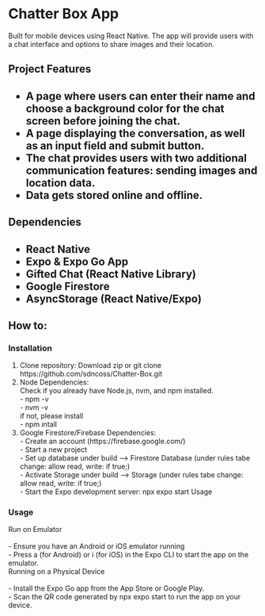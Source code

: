<h1>Chatter Box App</h1> 

<p>Built for mobile devices using React Native. The app will provide users with a chat interface and options to share images and their location.<p>
<h2>Project Features<h2>
<p>
<ul>
<li>A page where users can enter their name and choose a background color for the chat screen before joining the chat.</li>
<li>A page displaying the conversation, as well as an input field and submit button.</li>
<li>The chat provides users with two additional communication features: sending images and location data.</li>
<li>Data gets stored online and offline.</li>
</ul>
</p>
<h2>Dependencies<h2>
<p>
<ul>
<li>React Native</li>
<li>Expo & Expo Go App</li>
<li>Gifted Chat (React Native Library)</li>
<li>Google Firestore</li>
<li>AsyncStorage (React Native/Expo)</li>
</ul>
</p>
<h2>How to:</h2>
<h3>Installation</h3>
<p>
<ol>
<li>Clone repository: Download zip or git clone https://github.com/sdncoss/Chatter-Box.git</li>
<li>Node Dependencies:</li>
Check if you already have Node.js, nvm, and npm installed.<br>
- npm -v <br>
- nvm -v<br>
if not, please install<br>
- npm intall<br>
<li>Google Firestore/Firebase Dependencies:</li>
- Create an account (https://firebase.google.com/)<br>
- Start a new project<br>
- Set up database under build --> Firestore Database (under rules tabe change: allow read, write: if true;)<br>
- Activate Storage under build --> Storage (under rules tabe change: allow read, write: if true;)<br>
- Start the Expo development server: npx expo start Usage
</ol>
</p>
<h3>Usage</h3>
<p>Run on Emulator<br><br>
- Ensure you have an Android or iOS emulator running<br>
- Press a (for Android) or i (for iOS) in the Expo CLI to start the app on the emulator.<br>
Running on a Physical Device<br><br>
- Install the Expo Go app from the App Store or Google Play.<br>
- Scan the QR code generated by npx expo start to run the app on your device.



